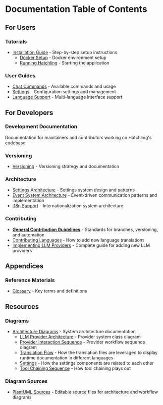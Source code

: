 # Documentation Table of Contents

## For Users

### Tutorials

- [Installation Guide](./articles/users/tutorials/Installation/) - Step-by-step setup instructions
  - [Docker Setup](./articles/users/tutorials/Installation/docker-ollama-setup.md) - Docker environment setup
  - [Running Hatchling](./articles/users/tutorials/Installation/running_hatchling.md) - Starting the application

### User Guides

- [Chat Commands](./articles/users/chat_commands.md) - Available commands and usage
- [Settings](./articles/users/settings.md) - Configuration settings and management
- [Language Support](./articles/users/language_support.md) - Multi-language interface support

## For Developers

### Development Documentation

Documentation for maintainers and contributors working on Hatchling's codebase.

### Versioning

- [Versioning](./articles/devs/versioning.md) - Versioning strategy and documentation

### Architecture

- [Settings Architecture](./articles/devs/settings_architecture.md) - Settings system design and patterns
- [Event System Architecture](./articles/devs/event_system_architecture.md) - Event-driven communication patterns and implementation
- [i18n Support](./articles/devs/i18n_support.md) - Internationalization system architecture

### Contributing

- [**General Contribution Guidelines**](./articles/devs/how_to_contribute.md) - Standards for branches, versioning, and automation
- [Contributing Languages](./articles/devs/contribution_guides/contributing_languages.md) - How to add new language translations
- [Implementing LLM Providers](./articles/devs/contribution_guides/implementing_llm_providers.md) - Complete guide for adding new LLM providers

## Appendices

### Reference Materials

- [Glossary](./articles/appendices/glossary.md) - Key terms and definitions

## Resources

### Diagrams

- [Architecture Diagrams](./resources/diagrams/export/) - System architecture documentation
  - [LLM Provider Architecture](./resources/diagrams/export/llm_provider_architecture.svg) - Provider system class diagram
  - [Provider Interaction Sequence](./resources/diagrams/export/provider_interaction_sequence.svg) - Provider workflow sequence diagram
  - [Translation Flow](./resources/diagrams/export/i18n_translation_flow.svg) - How the translation files are leveraged to display runtime documentation in different languages
  - [Settings](./resources/diagrams/export/settings_components_architecture.svg) - How the settings components are related to each other
  - [Tool Chaining Sequence](./resources/diagrams/export/tool_chaining_events_sequence_v2.svg) - How tool chaining plays out

### Diagram Sources

- [PlantUML Sources](./resources/diagrams/puml/) - Editable source files for architecture and workflow diagrams
